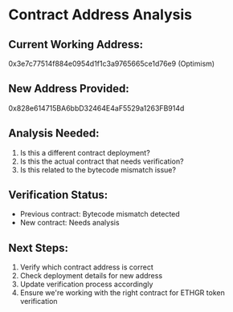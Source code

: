 # Contract Address Analysis

## Current Working Address:
0x3e7c77514f884e0954d1f1c3a9765665ce1d76e9 (Optimism)

## New Address Provided:
0x828e614715BA6bbD32464E4aF5529a1263FB914d

## Analysis Needed:
1. Is this a different contract deployment?
2. Is this the actual contract that needs verification?
3. Is this related to the bytecode mismatch issue?

## Verification Status:
- Previous contract: Bytecode mismatch detected
- New contract: Needs analysis

## Next Steps:
1. Verify which contract address is correct
2. Check deployment details for new address
3. Update verification process accordingly
4. Ensure we're working with the right contract for ETHGR token verification